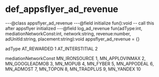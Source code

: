 # def_appsflyer_ad_revenue

 ---@class appsflyer_ad_revenue 
 ---@field initialize fun():void -- call this after appsflyer initialized
 ---@field log_ad_revenue fun(adType:int, mediationNetworkConst:int, network:string, revenue:number, adUnitId:string, placement:string):void
 appsflyer_ad_revenue = {}
 
  
adType
 AT_REWARDED 1
 AT_INTERSTITIAL 2
 
mediationNetworkConst
 MN_IRONSOURCE 1,
 MN_APPLOVINMAX 2,
 MN_GOOGLEADMOB 3,
 MN_MOPUB 4,
 MN_FYBER 5,
 MN_APPODEAL 6,
 MN_ADMOST 7,
 MN_TOPON 8,
 MN_TRADPLUS 9,
 MN_YANDEX 10
